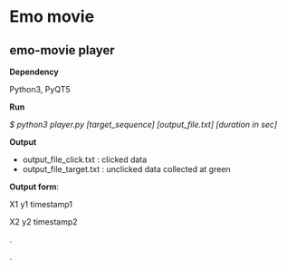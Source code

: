 # Emo movie
## emo-movie player

**Dependency**

Python3, PyQT5

**Run** 

*$ python3 player.py [target_sequence] [output_file.txt] [duration in sec]*

**Output**

-   output_file_click.txt : clicked data
-   output_file_target.txt : unclicked data collected at green

**Output form**:

X1 y1 timestamp1

X2 y2 timestamp2

.

.

